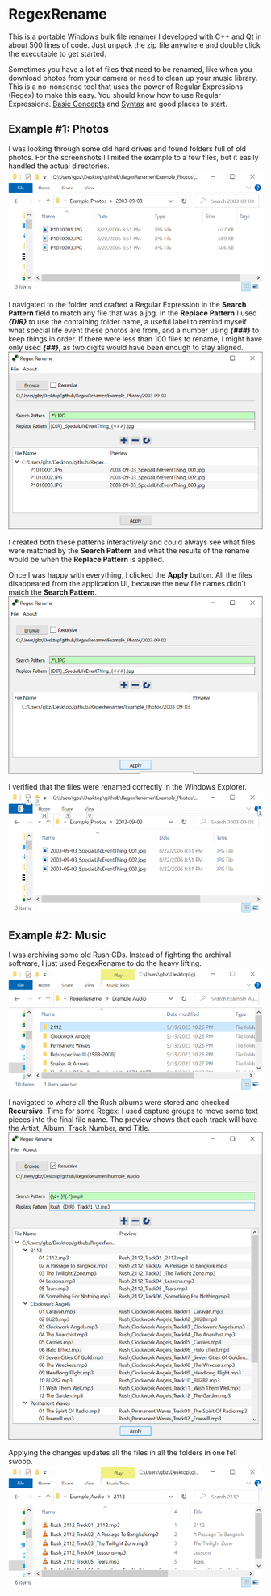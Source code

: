 # RegexRename

This is a portable Windows bulk file renamer I developed with C++ and Qt in about 500 lines of code. Just unpack the zip file anywhere and double click the executable to get started.

Sometimes you have a lot of files that need to be renamed, like when you download photos from your camera or need to clean up your music library. This is a no-nonsense tool that uses the power of Regular Expressions (Regex) to make this easy. You should know how to use Regular Expressions. [Basic Concepts](https://en.wikipedia.org/wiki/Regular_expression#Basic_concepts) and [Syntax](https://en.wikipedia.org/wiki/Regular_expression#Syntax) are good places to start.

## Example #1: Photos
I was looking through some old hard drives and found folders full of old photos. For the screenshots I limited the example to a few files, but it easily handled the actual directories.
![Unlabeled Photos](Screenshots/Photos_01.png)

I navigated to the folder and crafted a Regular Expression in the **Search Pattern** field to match any file that was a jpg. In the **Replace Pattern** I used **_{DIR}_** to use the containing folder name, a useful label to remind myself what special life event these photos are from, and a number using **_{###}_** to keep things in order. If there were less than 100 files to rename, I might have only used **_{##}_**, as two digits would have been enough to stay aligned.
![Previewing Patterns](Screenshots/Photos_02.png)

I created both these patterns interactively and could always see what files were matched by the **Search Pattern** and what the results of the rename would be when the **Replace Pattern** is applied.

Once I was happy with everything, I clicked the **Apply** button. All the files disappeared from the application UI, because the new file names didn't match the **Search Pattern**.
![Applied Replace Pattern](Screenshots/Photos_03.png)

I verified that the files were renamed correctly in the Windows Explorer.
![Renamed Photos](Screenshots/Photos_04.png)

## Example #2: Music

I was archiving some old Rush CDs. Instead of fighting the archival software, I just used RegexRename to do the heavy lifting.
![Rush Albums](Screenshots/Music_01.png)

I navigated to where all the Rush albums were stored and checked **Recursive**. Time for some Regex: I used capture groups to move some text pieces into the final file name. The preview shows that each track will have the Artist, Album, Track Number, and Title.
![Previewing Patterns](Screenshots/Music_02.png)

Applying the changes updates all the files in all the folders in one fell swoop.
![Renamed Music Tracks](Screenshots/Music_03.png)
